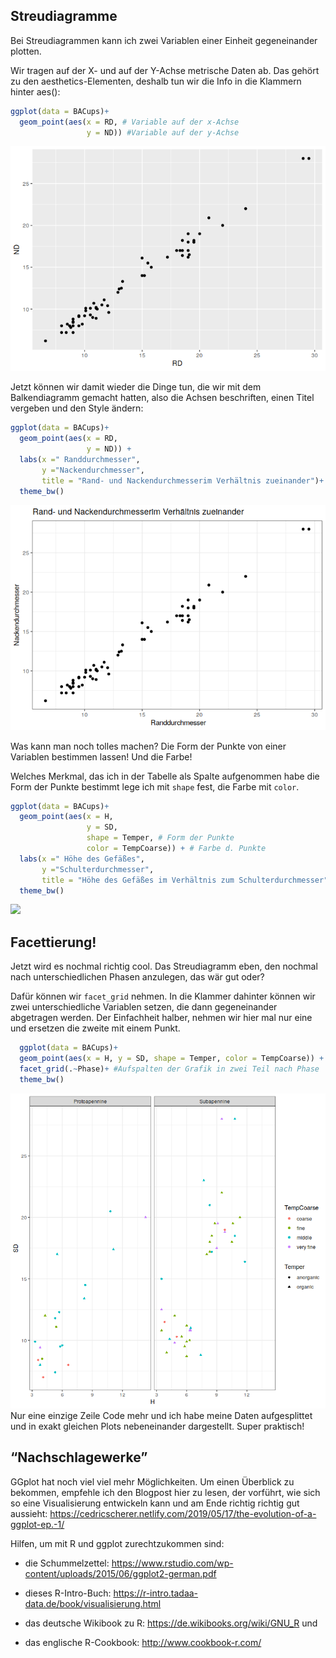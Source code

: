 ## Streudiagramme

Bei Streudiagrammen kann ich zwei Variablen einer Einheit gegeneinander
plotten.

Wir tragen auf der X- und auf der Y-Achse metrische Daten ab. Das gehört
zu den aesthetics-Elementen, deshalb tun wir die Info in die Klammern
hinter aes():

``` r
ggplot(data = BACups)+
  geom_point(aes(x = RD, # Variable auf der x-Achse
                 y = ND)) #Variable auf der y-Achse
```

![](2h_Kurs_Streudiagramm_files/figure-markdown_github/Streudiagramm%20basics-1.png)

Jetzt können wir damit wieder die Dinge tun, die wir mit dem
Balkendiagramm gemacht hatten, also die Achsen beschriften, einen Titel
vergeben und den Style ändern:

``` r
ggplot(data = BACups)+
  geom_point(aes(x = RD, 
                 y = ND)) + 
  labs(x =" Randdurchmesser",
       y ="Nackendurchmesser",
       title = "Rand- und Nackendurchmesserim Verhältnis zueinander")+
  theme_bw()
```

![](2h_Kurs_Streudiagramm_files/figure-markdown_github/Streudiagramm%20mit%20Titel,%20mit%20x-%20und%20y-Achsenbeschriftung-1.png)

Was kann man noch tolles machen? Die Form der Punkte von einer Variablen
bestimmen lassen! Und die Farbe!

Welches Merkmal, das ich in der Tabelle als Spalte aufgenommen habe die
Form der Punkte bestimmt lege ich mit `shape` fest, die Farbe mit
`color`.

``` r
ggplot(data = BACups)+
  geom_point(aes(x = H, 
                 y = SD, 
                 shape = Temper, # Form der Punkte
                 color = TempCoarse)) + # Farbe d. Punkte
  labs(x =" Höhe des Gefäßes",
       y ="Schulterdurchmesser",
       title = "Höhe des Gefäßes im Verhältnis zum Schulterdurchmesser")+
  theme_bw()
```

![](2h_Kurs_Streudiagramm_files/figure-markdown_github/Streudiagramm%20mit%20schönen%20Punkten-1.png)

## Facettierung!

Jetzt wird es nochmal richtig cool. Das Streudiagramm eben, den nochmal
nach unterschiedlichen Phasen anzulegen, das wär gut oder?

Dafür können wir `facet_grid` nehmen. In die Klammer dahinter können wir
zwei unterschiedliche Variablen setzen, die dann gegeneinander
abgetragen werden. Der Einfachheit halber, nehmen wir hier mal nur eine
und ersetzen die zweite mit einem Punkt.

``` r
  ggplot(data = BACups)+
  geom_point(aes(x = H, y = SD, shape = Temper, color = TempCoarse)) + 
  facet_grid(.~Phase)+ #Aufspalten der Grafik in zwei Teil nach Phase
  theme_bw()
```

![](2h_Kurs_Streudiagramm_files/figure-markdown_github/density%20facettieren-1.png)
Nur eine einzige Zeile Code mehr und ich habe meine Daten aufgesplittet
und in exakt gleichen Plots nebeneinander dargestellt. Super praktisch!

## “Nachschlagewerke”

GGplot hat noch viel viel mehr Möglichkeiten. Um einen Überblick zu
bekommen, empfehle ich den Blogpost hier zu lesen, der vorführt, wie
sich so eine Visualisierung entwickeln kann und am Ende richtig richtig
gut aussieht:
<https://cedricscherer.netlify.com/2019/05/17/the-evolution-of-a-ggplot-ep.-1/>

Hilfen, um mit R und ggplot zurechtzukommen sind:

-   die Schummelzettel:
    <https://www.rstudio.com/wp-content/uploads/2015/06/ggplot2-german.pdf>

-   dieses R-Intro-Buch:
    <https://r-intro.tadaa-data.de/book/visualisierung.html>

-   das deutsche Wikibook zu R: <https://de.wikibooks.org/wiki/GNU_R>
    und

-   das englische R-Cookbook: <http://www.cookbook-r.com/>
